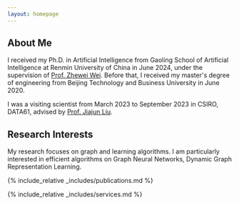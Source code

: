 ```yaml
---
layout: homepage
---
```


## About Me

I received my Ph.D. in Artificial Intelligence from Gaoling School of Artificial Intelligence at Renmin University of China in June 2024, under the supervision of [Prof. Zhewei Wei](https://weizhewei.com/). Before that, I received my master's degree of engineering from Beijing Technology and Business University in June 2020.

I was a visiting scientist from March 2023 to September 2023 in CSIRO, DATA61, advised by [Prof. Jiajun Liu](https://people.csiro.au/L/J/ryan-liu).



## Research Interests

My research focuses on graph and learning algorithms. I am particularly interested in efficient algorithms on Graph Neural Networks, Dynamic Graph Representation Learning.


{% include_relative _includes/publications.md %}

{% include_relative _includes/services.md %}
